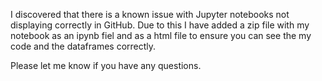 I discovered that there is a known issue with Jupyter notebooks not displaying correctly in GitHub. 
Due to this I have added a zip file with my notebook as an ipynb fiel and as a html file to ensure you can see the my code and the dataframes correctly.

Please let me know if you have any questions.

